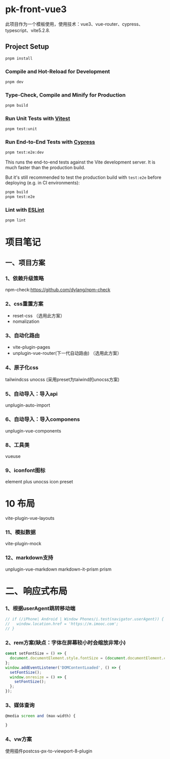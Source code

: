 # pk-front-vue3

此项目作为一个模板使用，使用技术：vue3、vue-router、cypress、typescript、vite5.2.8.

## Project Setup

```sh
pnpm install
```

### Compile and Hot-Reload for Development

```sh
pnpm dev
```

### Type-Check, Compile and Minify for Production

```sh
pnpm build
```

### Run Unit Tests with [Vitest](https://vitest.dev/)

```sh
pnpm test:unit
```

### Run End-to-End Tests with [Cypress](https://www.cypress.io/)

```sh
pnpm test:e2e:dev
```

This runs the end-to-end tests against the Vite development server.
It is much faster than the production build.

But it's still recommended to test the production build with `test:e2e` before deploying (e.g. in CI environments):

```sh
pnpm build
pnpm test:e2e
```

### Lint with [ESLint](https://eslint.org/)

```sh
pnpm lint
```

# 项目笔记

## 一、项目方案

### 1、依赖升级策略

npm-check:https://github.com/dylang/npm-check

### 2、css重置方案

- reset-css （选用此方案）
- nomalization

### 3、自动化路由

- vite-plugin-pages
- unplugin-vue-router(下一代自动路由) （选用此方案）

### 4、原子化css

tailwindcss
unocss (采用preset为taiwind的unocss方案)

### 5、自动导入：导入api

unplugin-auto-import

### 6、自动导入：导入componens

unplugin-vue-components

### 8、工具类

vueuse

### 9、iconfont图标

element plus
unocss icon preset

# 10 布局

vite-plugin-vue-layouts

### 11、模拟数据

vite-plugin-mock

### 12、markdown支持

unplugin-vue-markdown
markdown-it-prism
prism

# 二、响应式布局

### 1、根据userAgent跳转移动端

```js
// if (/iPhone| Android | Window Phones/i.test(navigator.userAgent)) {
//   window.location.href = 'https://m.imooc.com';
// }
```

### 2、rem方案(缺点：字体在屏幕较小时会缩放非常小)

```js
const setFontSize = () => {
  document.documentElement.style.fontSize = (document.documentElement.clientWidth / 1920) * 16 + 'px';
};
window.addEventListener('DOMContentLoaded', () => {
  setFontSize();
  window.onresize = () => {
    setFontSize();
  };
});
```

### 3、媒体查询

```js
@media screen and (max-width) {

}
```

### 4、vw方案

使用插件postcss-px-to-viewport-8-plugin
